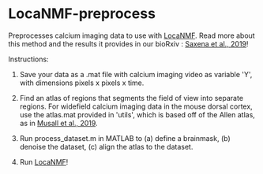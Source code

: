 # LocaNMF-preprocess

Preprocesses calcium imaging data to use with [LocaNMF](https://github.com/ikinsella/locaNMF). Read more about this method and the results it provides in our bioRxiv : [Saxena et al., 2019](https://www.biorxiv.org/content/10.1101/650093v2)!

Instructions:

1) Save your data as a .mat file with calcium imaging video as variable 'Y', with dimensions pixels x pixels x time.

2) Find an atlas of regions that segments the field of view into separate regions. For widefield calcium imaging data in the mouse dorsal cortex, use the atlas.mat provided in 'utils', which is based off of the Allen atlas, as in [Musall et al., 2019](https://www.nature.com/articles/s41593-019-0502-4).

3) Run process_dataset.m in MATLAB to (a) define a brainmask, (b) denoise the dataset, (c) align the atlas to the dataset.

4) Run [LocaNMF](https://github.com/ikinsella/locaNMF)!
